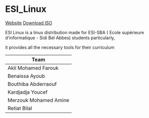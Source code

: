 # ESI_Linux

[Website](http://esilinux.me)
[Download ISO](https://sourceforge.net/projects/esi-linux/)

ESI Linux is a linux distribution made for ESI-SBA (
Ecole supérieure d'informatique - Sidi Bel Abbes) students particularly, 

it provides all the necessary tools for their curriculum


|Team|
|-------------------------|
|Akli Mohamed Farouk|
|Benaissa Ayoub|
|Bouthiba Abderraouf|
|Kardjadja Youcef|
|Merzouk Mohamed Amine|
|Retiat Bilal|

